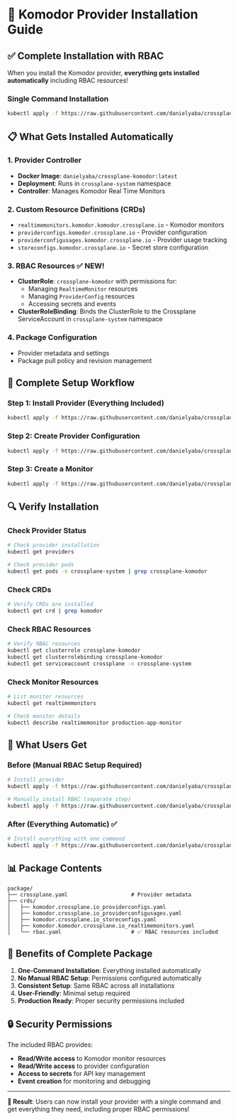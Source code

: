 # 🚀 Komodor Provider Installation Guide

## ✅ **Complete Installation with RBAC**

When you install the Komodor provider, **everything gets installed automatically** including RBAC resources!

### **Single Command Installation**

```bash
kubectl apply -f https://raw.githubusercontent.com/danielyaba/crossplane-komodor/main/package/crossplane.yaml
```

## 📋 **What Gets Installed Automatically**

### **1. Provider Controller**
- **Docker Image**: `danielyaba/crossplane-komodor:latest`
- **Deployment**: Runs in `crossplane-system` namespace
- **Controller**: Manages Komodor Real Time Monitors

### **2. Custom Resource Definitions (CRDs)**
- `realtimemonitors.komodor.komodor.crossplane.io` - Komodor monitors
- `providerconfigs.komodor.crossplane.io` - Provider configuration
- `providerconfigusages.komodor.crossplane.io` - Provider usage tracking
- `storeconfigs.komodor.crossplane.io` - Secret store configuration

### **3. RBAC Resources** ✅ **NEW!**
- **ClusterRole**: `crossplane-komodor` with permissions for:
  - Managing `RealtimeMonitor` resources
  - Managing `ProviderConfig` resources
  - Accessing secrets and events
- **ClusterRoleBinding**: Binds the ClusterRole to the Crossplane ServiceAccount in `crossplane-system` namespace

### **4. Package Configuration**
- Provider metadata and settings
- Package pull policy and revision management

## 🔧 **Complete Setup Workflow**

### **Step 1: Install Provider (Everything Included)**
```bash
kubectl apply -f https://raw.githubusercontent.com/danielyaba/crossplane-komodor/main/package/crossplane.yaml
```

### **Step 2: Create Provider Configuration**
```bash
kubectl apply -f https://raw.githubusercontent.com/danielyaba/crossplane-komodor/main/examples/production/providerconfig.yaml
```

### **Step 3: Create a Monitor**
```bash
kubectl apply -f https://raw.githubusercontent.com/danielyaba/crossplane-komodor/main/examples/production/realtimemonitor.yaml
```

## 🔍 **Verify Installation**

### **Check Provider Status**
```bash
# Check provider installation
kubectl get providers

# Check provider pods
kubectl get pods -n crossplane-system | grep crossplane-komodor
```

### **Check CRDs**
```bash
# Verify CRDs are installed
kubectl get crd | grep komodor
```

### **Check RBAC Resources**
```bash
# Verify RBAC resources
kubectl get clusterrole crossplane-komodor
kubectl get clusterrolebinding crossplane-komodor
kubectl get serviceaccount crossplane -n crossplane-system
```

### **Check Monitor Resources**
```bash
# List monitor resources
kubectl get realtimemonitors

# Check monitor details
kubectl describe realtimemonitor production-app-monitor
```

## 🎯 **What Users Get**

### **Before (Manual RBAC Setup Required)**
```bash
# Install provider
kubectl apply -f https://raw.githubusercontent.com/danielyaba/crossplane-komodor/main/package/crossplane.yaml

# Manually install RBAC (separate step)
kubectl apply -f https://raw.githubusercontent.com/danielyaba/crossplane-komodor/main/examples/provider/rbac.yaml
```

### **After (Everything Automatic)** ✅
```bash
# Install everything with one command
kubectl apply -f https://raw.githubusercontent.com/danielyaba/crossplane-komodor/main/package/crossplane.yaml
```

## 📊 **Package Contents**

```
package/
├── crossplane.yaml                    # Provider metadata
├── crds/
│   ├── komodor.crossplane.io_providerconfigs.yaml
│   ├── komodor.crossplane.io_providerconfigusages.yaml
│   ├── komodor.crossplane.io_storeconfigs.yaml
│   ├── komodor.komodor.crossplane.io_realtimemonitors.yaml
│   └── rbac.yaml                      # ✅ RBAC resources included
```

## 🚀 **Benefits of Complete Package**

1. **One-Command Installation**: Everything installed automatically
2. **No Manual RBAC Setup**: Permissions configured automatically
3. **Consistent Setup**: Same RBAC across all installations
4. **User-Friendly**: Minimal setup required
5. **Production Ready**: Proper security permissions included

## 🔒 **Security Permissions**

The included RBAC provides:
- **Read/Write access** to Komodor monitor resources
- **Read/Write access** to provider configuration
- **Access to secrets** for API key management
- **Event creation** for monitoring and debugging

---

**🎉 Result**: Users can now install your provider with a single command and get everything they need, including proper RBAC permissions! 